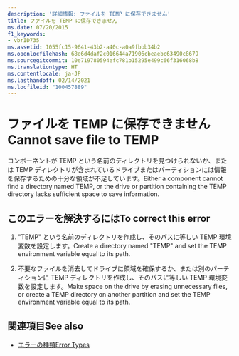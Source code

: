 ```yaml
---
description: '詳細情報: ファイルを TEMP に保存できません'
title: ファイルを TEMP に保存できません
ms.date: 07/20/2015
f1_keywords:
- vbrID735
ms.assetid: 1055fc15-9641-43b2-a40c-a0a9fbbb34b2
ms.openlocfilehash: 68e6d4daf2c016644a71906cbeaebc63490c8679
ms.sourcegitcommit: 10e719780594efc781b15295e499c66f316068b8
ms.translationtype: HT
ms.contentlocale: ja-JP
ms.lasthandoff: 02/14/2021
ms.locfileid: "100457889"
---
```

# <a name="cannot-save-file-to-temp"></a><span data-ttu-id="8418d-103">ファイルを TEMP に保存できません</span><span class="sxs-lookup"><span data-stu-id="8418d-103">Cannot save file to TEMP</span></span>

<span data-ttu-id="8418d-104">コンポーネントが TEMP という名前のディレクトリを見つけられないか、または TEMP ディレクトリが含まれているドライブまたはパーティションには情報を保存するための十分な領域が不足しています。</span><span class="sxs-lookup"><span data-stu-id="8418d-104">Either a component cannot find a directory named TEMP, or the drive or partition containing the TEMP directory lacks sufficient space to save information.</span></span>  
  
## <a name="to-correct-this-error"></a><span data-ttu-id="8418d-105">このエラーを解決するには</span><span class="sxs-lookup"><span data-stu-id="8418d-105">To correct this error</span></span>  
  
1. <span data-ttu-id="8418d-106">"TEMP" という名前のディレクトリを作成し、そのパスに等しい TEMP 環境変数を設定します。</span><span class="sxs-lookup"><span data-stu-id="8418d-106">Create a directory named "TEMP" and set the TEMP environment variable equal to its path.</span></span>  
  
2. <span data-ttu-id="8418d-107">不要なファイルを消去してドライブに領域を確保するか、または別のパーティションに TEMP ディレクトリを作成し、そのパスに等しい TEMP 環境変数を設定します。</span><span class="sxs-lookup"><span data-stu-id="8418d-107">Make space on the drive by erasing unnecessary files, or create a TEMP directory on another partition and set the TEMP environment variable equal to its path.</span></span>  
  
## <a name="see-also"></a><span data-ttu-id="8418d-108">関連項目</span><span class="sxs-lookup"><span data-stu-id="8418d-108">See also</span></span>

- [<span data-ttu-id="8418d-109">エラーの種類</span><span class="sxs-lookup"><span data-stu-id="8418d-109">Error Types</span></span>](../programming-guide/language-features/error-types.md)
